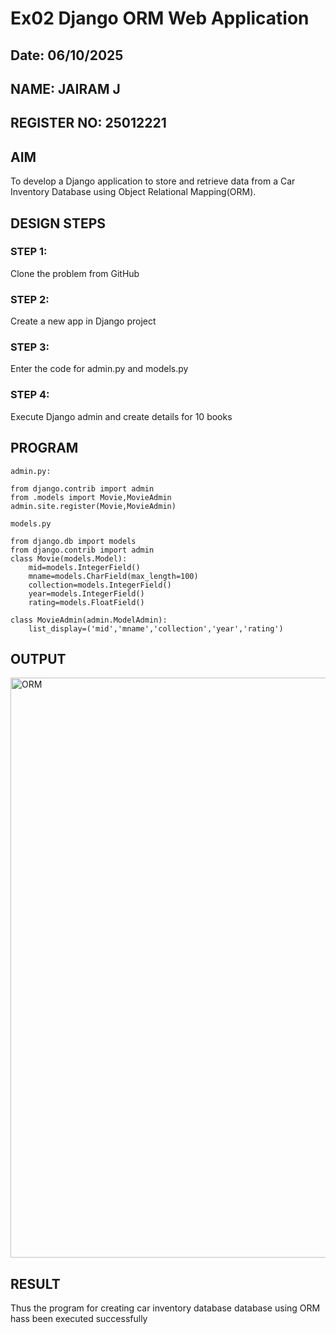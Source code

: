 # Ex02 Django ORM Web Application
## Date: 06/10/2025
## NAME: JAIRAM J
## REGISTER NO: 25012221

## AIM
To develop a Django application to store and retrieve data from a Car Inventory Database using Object Relational Mapping(ORM).




## DESIGN STEPS

### STEP 1:
Clone the problem from GitHub

### STEP 2:
Create a new app in Django project

### STEP 3:
Enter the code for admin.py and models.py

### STEP 4:
Execute Django admin and create details for 10 books

## PROGRAM
```
admin.py:

from django.contrib import admin
from .models import Movie,MovieAdmin
admin.site.register(Movie,MovieAdmin)

models.py

from django.db import models
from django.contrib import admin
class Movie(models.Model):
    mid=models.IntegerField()
    mname=models.CharField(max_length=100)
    collection=models.IntegerField()
    year=models.IntegerField()
    rating=models.FloatField()

class MovieAdmin(admin.ModelAdmin):
    list_display=('mid','mname','collection','year','rating')
```



## OUTPUT
<img width="1910" height="928" alt="ORM" src="https://github.com/user-attachments/assets/7a1b4eeb-5e7f-49bd-9b9a-96503165e5cc" />



## RESULT
Thus the program for creating car inventory database database using ORM hass been executed successfully

